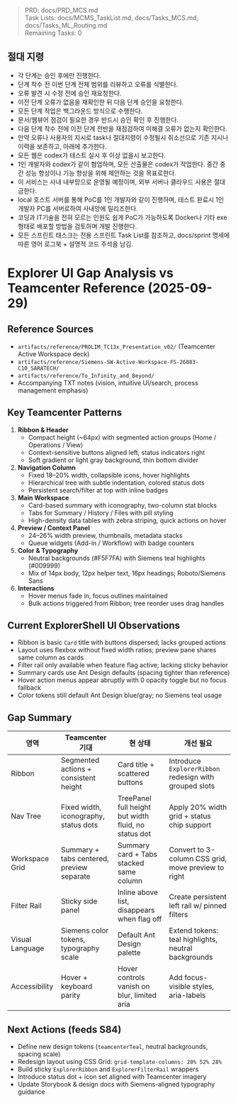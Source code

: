 > PRD: docs/PRD_MCS.md  
> Task Lists: docs/MCMS_TaskList.md, docs/Tasks_MCS.md, docs/Tasks_ML_Routing.md  
> Remaining Tasks: 0

## 절대 지령
- 각 단계는 승인 후에만 진행한다.
- 단계 착수 전 이번 단계 전체 범위를 리뷰하고 오류를 식별한다.
- 오류 발견 시 수정 전에 승인 재요청한다.
- 이전 단계 오류가 없음을 재확인한 뒤 다음 단계 승인을 요청한다.
- 모든 단계 작업은 백그라운드 방식으로 수행한다.
- 문서/웹뷰어 점검이 필요한 경우 반드시 승인 확인 후 진행한다.
- 다음 단계 착수 전에 이전 단계 전반을 재점검하여 미해결 오류가 없는지 확인한다.
- 만약 오류나 사용자의 지시로 task나 절대지령이 수정될시 취소선으로 기존 지시나 이력을 보존하고, 아래에 추가한다.
- 모든 웹은 codex가 테스트 실시 후 이상 없을시 보고한다.
- 1인 개발자와 codex가 같이 협업하며, 모든 산출물은 codex가 작업한다. 중간 중간 성능 향상이나 기능 향상을 위해 제안하는 것을 목표로한다.
- 이 서비스는 사내 내부망으로 운영될 예정이며, 외부 서버나 클라우드 사용은 절대 금한다.
- local 호스트 서버를 통해 PoC를 1인 개발자와 같이 진행하며, 테스트 완료시 1인 개발자 PC를 서버로하여 사내망에 릴리즈한다.
- 코딩과 IT기술을 전혀 모르는 인원도 쉽게 PoC가 가능하도록 Docker나 기타 exe 형태로 배포할 방법을 검토하며 개발 진행한다.
- 모든 스프린트 태스크는 전용 스프린트 Task List를 참조하고, docs/sprint 명세에 따른 영어 로그북 + 설명적 코드 주석을 남김.
# Explorer UI Gap Analysis vs Teamcenter Reference (2025-09-29)

## Reference Sources
- `artifacts/reference/PROLIM_TC13x_Presentation_v02/` (Teamcenter Active Workspace deck)
- `artifacts/reference/Siemens-SW-Active-Workspace-FS-26883-C10_SARATECH/`
- `artifacts/reference/To_Infinity_and_Beyond/`
- Accompanying TXT notes (vision, intuitive UI/search, process management emphasis)

## Key Teamcenter Patterns
1. **Ribbon & Header**
   - Compact height (~64px) with segmented action groups (Home / Operations / View)
   - Context-sensitive buttons aligned left, status indicators right
   - Soft gradient or light gray background, thin bottom divider
2. **Navigation Column**
   - Fixed 18–20% width, collapsible icons, hover highlights
   - Hierarchical tree with subtle indentation, colored status dots
   - Persistent search/filter at top with inline badges
3. **Main Workspace**
   - Card-based summary with iconography, two-column stat blocks
   - Tabs for Summary / History / Files with pill styling
   - High-density data tables with zebra striping, quick actions on hover
4. **Preview / Context Panel**
   - 24–26% width preview, thumbnails, metadata stacks
   - Queue widgets (Add-in / Workflow) with badge counters
5. **Color & Typography**
   - Neutral backgrounds (#F5F7FA) with Siemens teal highlights (#009999)
   - Mix of 14px body, 12px helper text, 16px headings; Roboto/Siemens Sans
6. **Interactions**
   - Hover menus fade in, focus outlines maintained
   - Bulk actions triggered from Ribbon; tree reorder uses drag handles

## Current ExplorerShell UI Observations
- Ribbon is basic `Card` title with buttons dispersed; lacks grouped actions
- Layout uses flexbox without fixed width ratios; preview pane shares same column as cards
- Filter rail only available when feature flag active; lacking sticky behavior
- Summary cards use Ant Design defaults (spacing tighter than reference)
- Hover action menus appear abruptly with 0 opacity toggle but no focus fallback
- Color tokens still default Ant Design blue/gray; no Siemens teal usage

## Gap Summary
| 영역 | Teamcenter 기대 | 현 상태 | 개선 필요 |
| --- | --- | --- | --- |
| Ribbon | Segmented actions + consistent height | Card title + scattered buttons | Introduce `ExplorerRibbon` redesign with grouped slots |
| Nav Tree | Fixed width, iconography, status dots | TreePanel full height but width fluid, no status dot | Apply 20% width grid + status chip support |
| Workspace Grid | Summary + tabs centered, preview separate | Summary card + Tabs stacked same column | Convert to 3-column CSS grid, move preview to right |
| Filter Rail | Sticky side panel | Inline above list, disappears when flag off | Create persistent left rail w/ pinned filters |
| Visual Language | Siemens color tokens, typography scale | Default Ant Design palette | Extend tokens: teal highlights, neutral backgrounds |
| Accessibility | Hover + keyboard parity | Hover controls vanish on blur, limited aria | Add focus-visible styles, aria-labels |

## Next Actions (feeds S84)
- Define new design tokens (`teamcenterTeal`, neutral backgrounds, spacing scale)
- Redesign layout using CSS Grid: `grid-template-columns: 20% 52% 28%`
- Build sticky `ExplorerRibbon` and `ExplorerFilterRail` wrappers
- Introduce status dot + icon set aligned with Teamcenter imagery
- Update Storybook & design docs with Siemens-aligned typography guidance

